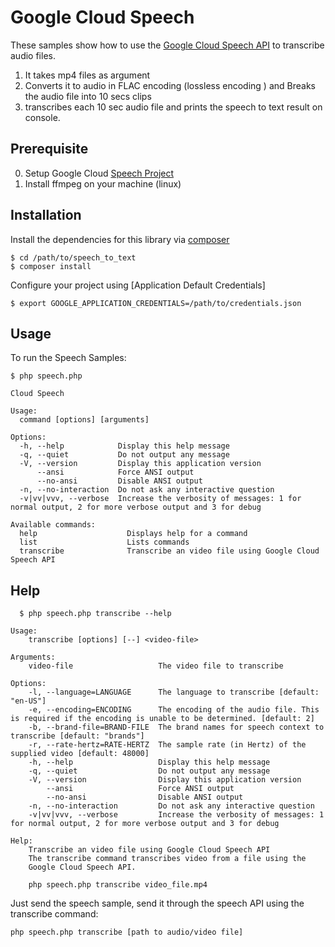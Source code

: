 # Google Cloud Speech
These samples show how to use the [Google Cloud Speech API][speech-api]
to transcribe audio files.

1. It takes mp4 files as argument
2. Converts it to audio in FLAC encoding (lossless encoding ) and Breaks the audio file into 10 secs clips
3. transcribes each 10 sec audio file and prints the speech to text result on console. 


## Prerequisite

0. Setup Google Cloud [Speech Project][speech-quickstart]
1. Install ffmpeg on your machine (linux)


## Installation

Install the dependencies for this library via [composer](https://getcomposer.org)

    $ cd /path/to/speech_to_text
    $ composer install

Configure your project using [Application Default Credentials]

    $ export GOOGLE_APPLICATION_CREDENTIALS=/path/to/credentials.json


## Usage

To run the Speech Samples:

    $ php speech.php

    Cloud Speech

    Usage:
      command [options] [arguments]

    Options:
      -h, --help            Display this help message
      -q, --quiet           Do not output any message
      -V, --version         Display this application version
          --ansi            Force ANSI output
          --no-ansi         Disable ANSI output
      -n, --no-interaction  Do not ask any interactive question
      -v|vv|vvv, --verbose  Increase the verbosity of messages: 1 for normal output, 2 for more verbose output and 3 for debug

    Available commands:
      help                    Displays help for a command
      list                    Lists commands
      transcribe              Transcribe an video file using Google Cloud Speech API


## Help

      $ php speech.php transcribe --help

    Usage:
        transcribe [options] [--] <video-file>

    Arguments:
        video-file                   The video file to transcribe

    Options:
        -l, --language=LANGUAGE      The language to transcribe [default: "en-US"]
        -e, --encoding=ENCODING      The encoding of the audio file. This is required if the encoding is unable to be determined. [default: 2]
        -b, --brand-file=BRAND-FILE  The brand names for speech context to transcribe [default: "brands"]
        -r, --rate-hertz=RATE-HERTZ  The sample rate (in Hertz) of the supplied video [default: 48000]
        -h, --help                   Display this help message
        -q, --quiet                  Do not output any message
        -V, --version                Display this application version
            --ansi                   Force ANSI output
            --no-ansi                Disable ANSI output
        -n, --no-interaction         Do not ask any interactive question
        -v|vv|vvv, --verbose         Increase the verbosity of messages: 1 for normal output, 2 for more verbose output and 3 for debug

    Help:
        Transcribe an video file using Google Cloud Speech API
        The transcribe command transcribes video from a file using the
        Google Cloud Speech API.
        
        php speech.php transcribe video_file.mp4


Just send the speech sample, send it through the speech
API using the transcribe command:

```sh
php speech.php transcribe [path to audio/video file]

```

[speech-api]: http://cloud.google.com/speech
[speech-quickstart]: https://cloud.google.com/speech-to-text/docs/quickstart-client-libraries
[google-cloud-php]: https://googlecloudplatform.github.io/google-cloud-php/
[choose-encoding]: https://cloud.google.com/speech/docs/best-practices#choosing_an_audio_encoding
